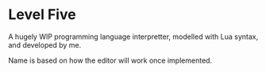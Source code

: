 # Level Five
A hugely WIP programming language interpretter, modelled with Lua syntax, and developed by me.

Name is based on how the editor will work once implemented.
